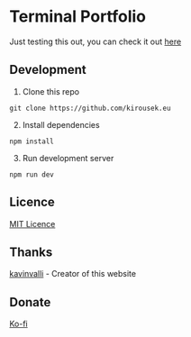 # Terminal Portfolio

Just testing this out, you can check it out [here](https://kirousek.eu)

## Development

1. Clone this repo

```shell
git clone https://github.com/kirousek.eu
```

2. Install dependencies

```shell
npm install
```

3. Run development server

```shell
npm run dev
```

## Licence

[MIT Licence](./LICENCE)

## Thanks

[kavinvalli](https://github.com/kavinvalli) - Creator of this website

## Donate

[Ko-fi](https://ko-fi.com/kirousek)